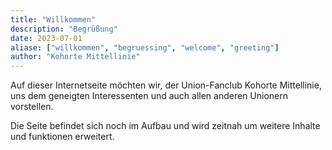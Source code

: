 ```yaml
---
title: "Willkommen"
description: "Begrüßung"
date: 2023-07-01
aliase: ["willkommen", "begruessing", "welcome", "greeting"]
author: "Kohorte Mittellinie"
---
```


Auf dieser Internetseite möchten wir, der Union-Fanclub Kohorte Mittellinie,
uns dem geneigten Interessenten und auch allen anderen Unionern vorstellen.

Die Seite befindet sich noch im Aufbau und wird zeitnah um weitere Inhalte und
funktionen erweitert.
